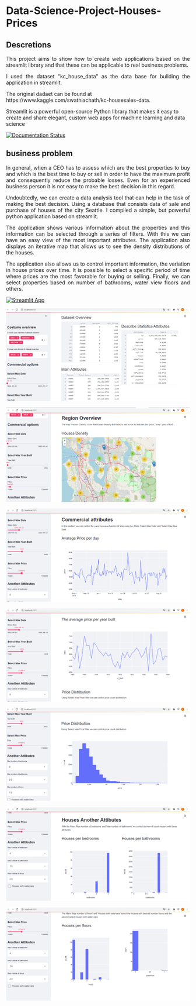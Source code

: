 # Data-Science-Project-Houses-Prices
## Descretions
<p align="justify"> This project aims to show how to create web applications based on the streamlit library and
  that these can be applicable to real business problems. </p>
<p align="justify"> I used the dataset "kc_house_data" as the data base for building the application in streamlit.</p>
<p align=""> The original dadaet can be found at https://www.kaggle.com/swathiachath/kc-housesales-data. </p>
<p align="">Streamlit is a powerful open-source Python library that makes it easy to create and share elegant, 
  custom web apps for machine learning and data science </p>
  
[![Documentation Status](https://readthedocs.com/projects/streamlit-streamlit/badge/?version=latest)](https://docs.streamlit.io/en/latest/?badge=latest)

## business problem
<p align="justify"> In general, when a CEO has to assess which are the best properties to buy and which is the best
  time to buy or sell in order to have the maximum profit and consequently reduce the probable losses. Even for an experienced business person it is not easy to make the best decision in this regard.</p>
  
  <p align="justify"> Undoubtedly, we can create a data analysis tool that can help in the task of making the best decision. Using a database that consists data of sale and purchase of houses of the city Seattle. I compiled a simple, but powerful python application based on streamlit. </p>
  
   <p align="justify">The application shows various information about the properties and this information can be selected through a series of filters. With this we can have an easy view of the most important attributes. The application also displays an iterative map that allows us to see the density distributions of the houses.</p>
   
   <p align="justify"> The application also allows us to control important information, the variation in house prices over time. It is possible to select a specific period of time where prices are the most favorable for buying or selling. Finally, we can select properties based on number of bathrooms, water view floors and others.</p>
  
[![Streamlit App](https://static.streamlit.io/badges/streamlit_badge_black_white.svg)](https://share.streamlit.io/streamlit/demo-face-gan)


![Wellcome](images/02.png?raw=True)

![Wellcome](/03.png?raw=True)

![Wellcome](/04.png?raw=True)

![Wellcome](/05.png?raw=True)

![Wellcome](/06.png?raw=True)

![Wellcome](/07.png?raw=True)

![Wellcome](/08.png?raw=True)
